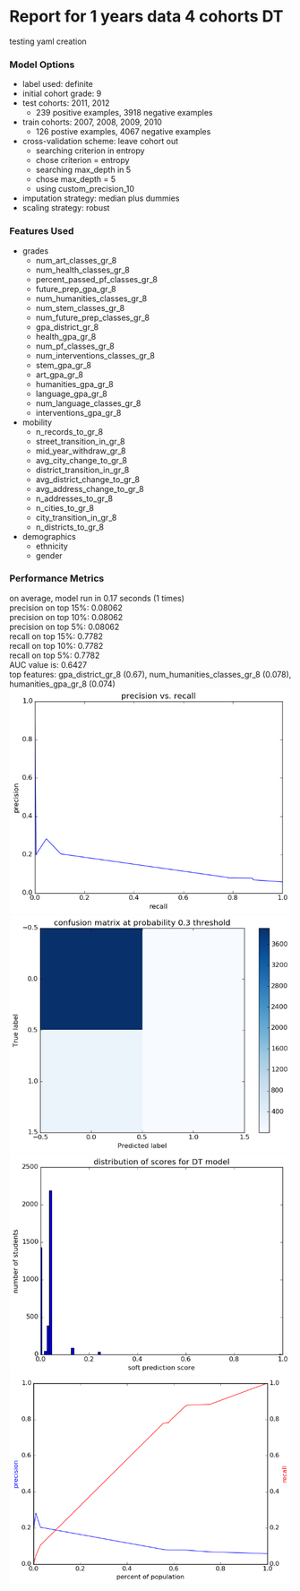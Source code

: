 # Report for 1 years data 4 cohorts DT
testing yaml creation

### Model Options
* label used: definite
* initial cohort grade: 9
* test cohorts: 2011, 2012
	 * 239 positive examples, 3918 negative examples
* train cohorts: 2007, 2008, 2009, 2010
	 * 126 postive examples, 4067 negative examples
* cross-validation scheme: leave cohort out
	 * searching criterion in entropy
	 * chose criterion = entropy
	 * searching max_depth in 5
	 * chose max_depth = 5
	 * using custom_precision_10
* imputation strategy: median plus dummies
* scaling strategy: robust

### Features Used
* grades
	 * num_art_classes_gr_8
	 * num_health_classes_gr_8
	 * percent_passed_pf_classes_gr_8
	 * future_prep_gpa_gr_8
	 * num_humanities_classes_gr_8
	 * num_stem_classes_gr_8
	 * num_future_prep_classes_gr_8
	 * gpa_district_gr_8
	 * health_gpa_gr_8
	 * num_pf_classes_gr_8
	 * num_interventions_classes_gr_8
	 * stem_gpa_gr_8
	 * art_gpa_gr_8
	 * humanities_gpa_gr_8
	 * language_gpa_gr_8
	 * num_language_classes_gr_8
	 * interventions_gpa_gr_8
* mobility
	 * n_records_to_gr_8
	 * street_transition_in_gr_8
	 * mid_year_withdraw_gr_8
	 * avg_city_change_to_gr_8
	 * district_transition_in_gr_8
	 * avg_district_change_to_gr_8
	 * avg_address_change_to_gr_8
	 * n_addresses_to_gr_8
	 * n_cities_to_gr_8
	 * city_transition_in_gr_8
	 * n_districts_to_gr_8
* demographics
	 * ethnicity
	 * gender

### Performance Metrics
on average, model run in 0.17 seconds (1 times) <br/>precision on top 15%: 0.08062 <br/>precision on top 10%: 0.08062 <br/>precision on top 5%: 0.08062 <br/>recall on top 15%: 0.7782 <br/>recall on top 10%: 0.7782 <br/>recall on top 5%: 0.7782 <br/>AUC value is: 0.6427 <br/>top features: gpa_district_gr_8 (0.67), num_humanities_classes_gr_8 (0.078), humanities_gpa_gr_8 (0.074)
![1_years_data_4_cohorts_DT_pr_vs_threshold.png](figs/1_years_data_4_cohorts_DT_pr_vs_threshold.png)
![1_years_data_4_cohorts_DT_confusion_mat_0.3.png](figs/1_years_data_4_cohorts_DT_confusion_mat_0.3.png)
![1_years_data_4_cohorts_DT_score_dist.png](figs/1_years_data_4_cohorts_DT_score_dist.png)
![1_years_data_4_cohorts_DT_precision_recall_at_k.png](figs/1_years_data_4_cohorts_DT_precision_recall_at_k.png)
